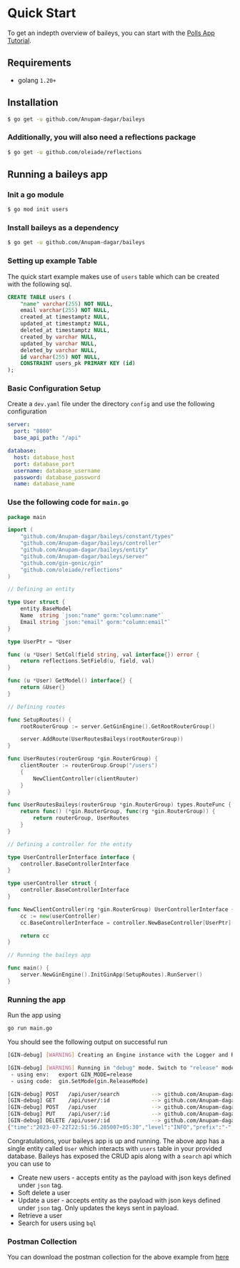 # Quick Start

To get an indepth overview of baileys, you can start with the [Polls App Tutorial](tutorial.md).

## Requirements
- golang `1.20+`

## Installation
```bash
$ go get -u github.com/Anupam-dagar/baileys
```

### Additionally, you will also need a reflections package
```bash
$ go get -u github.com/oleiade/reflections
```

## Running a baileys app

### Init a go module
```bash
$ go mod init users
```

### Install baileys as a dependency
```bash
$ go get -u github.com/Anupam-dagar/baileys
```

### Setting up example Table
The quick start example makes use of `users` table which can be created with the following sql.
```sql
CREATE TABLE users (
	"name" varchar(255) NOT NULL,
	email varchar(255) NOT NULL,
	created_at timestamptz NULL,
	updated_at timestamptz NULL,
	deleted_at timestamptz NULL,
	created_by varchar NULL,
	updated_by varchar NULL,
	deleted_by varchar NULL,
	id varchar(255) NOT NULL,
	CONSTRAINT users_pk PRIMARY KEY (id)
);
```

### Basic Configuration Setup
Create a `dev.yaml` file under the directory `config` and use the following configuration
```yaml
server:
  port: "8080"
  base_api_path: "/api"

database:
  host: database_host
  port: database_port
  username: database_username
  password: database_password
  name: database_name
```

### Use the following code for `main.go`
```go
package main

import (
	"github.com/Anupam-dagar/baileys/constant/types"
	"github.com/Anupam-dagar/baileys/controller"
	"github.com/Anupam-dagar/baileys/entity"
	"github.com/Anupam-dagar/baileys/server"
	"github.com/gin-gonic/gin"
	"github.com/oleiade/reflections"
)

// Defining an entity

type User struct {
	entity.BaseModel
	Name  string `json:"name" gorm:"column:name"`
	Email string `json:"email" gorm:"column:email"`
}

type UserPtr = *User

func (u *User) SetCol(field string, val interface{}) error {
	return reflections.SetField(u, field, val)
}

func (u *User) GetModel() interface{} {
	return &User{}
}

// Defining routes

func SetupRoutes() {
	rootRouterGroup := server.GetGinEngine().GetRootRouterGroup()

	server.AddRoute(UserRoutesBaileys(rootRouterGroup))
}

func UserRoutes(routerGroup *gin.RouterGroup) {
	clientRouter := routerGroup.Group("/users")
	{
		NewClientController(clientRouter)
	}
}

func UserRoutesBaileys(routerGroup *gin.RouterGroup) types.RouteFunc {
	return func() (*gin.RouterGroup, func(rg *gin.RouterGroup)) {
		return routerGroup, UserRoutes
	}
}

// Defining a controller for the entity

type UserControllerInterface interface {
	controller.BaseControllerInterface
}

type userController struct {
	controller.BaseControllerInterface
}

func NewClientController(rg *gin.RouterGroup) UserControllerInterface {
	cc := new(userController)
	cc.BaseControllerInterface = controller.NewBaseController[UserPtr](rg)

	return cc
}

// Running the baileys app

func main() {
	server.NewGinEngine().InitGinApp(SetupRoutes).RunServer()
}
```

### Running the app
Run the app using
```bash
go run main.go
```

You should see the following output on successful run
```bash
[GIN-debug] [WARNING] Creating an Engine instance with the Logger and Recovery middleware already attached.

[GIN-debug] [WARNING] Running in "debug" mode. Switch to "release" mode in production.
 - using env:   export GIN_MODE=release
 - using code:  gin.SetMode(gin.ReleaseMode)

[GIN-debug] POST   /api/user/search          --> github.com/Anupam-dagar/baileys/controller.NewBaseController[...].func1 (3 handlers)
[GIN-debug] GET    /api/user/:id             --> github.com/Anupam-dagar/baileys/controller.NewBaseController[...].func2 (3 handlers)
[GIN-debug] POST   /api/user                 --> github.com/Anupam-dagar/baileys/controller.NewBaseController[...].func3 (3 handlers)
[GIN-debug] PUT    /api/user/:id             --> github.com/Anupam-dagar/baileys/controller.NewBaseController[...].func4 (3 handlers)
[GIN-debug] DELETE /api/user/:id             --> github.com/Anupam-dagar/baileys/controller.NewBaseController[...].func5 (3 handlers)
{"time":"2023-07-22T22:51:56.285007+05:30","level":"INFO","prefix":"-","file":"server.go","line":"76","message":"Starting server on port: 8080"}
```

Congratulations, your baileys app is up and running. The above app has a single entity called `User` which interacts with `users` table in your provided database.
Baileys has exposed the CRUD apis along with a `search` api which you can use to
- Create new users - accepts entity as the payload with json keys defined under `json` tag.
- Soft delete a user
- Update a user - accepts entity as the payload with json keys defined under `json` tag. Only updates the keys sent in payload.
- Retrieve a user
- Search for users using `bql`

### Postman Collection
You can download the postman collection for the above example from [here](https://github.com/Anupam-dagar/baileys)